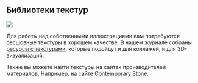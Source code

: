 ## Библиотеки текстур

![](/img/IVZ_4/1647517446_txtr-cover-brighter2.jpg#rounded)

Для работы над собственными иллюстрациями вам потребуются бесшовные текстуры в хорошем качестве. В нашем журнале собраны [ресурсы с текстурами](https://softculture.cc/blog/entries/articles/15-saytov-s-teksturami-dlya-photoshop), которые подойдут и для коллажей, и для 3D-визуализаций.

Также вы можете найти текстуры на сайтах производителей материалов. Например, на сайте [Contemporary Stone](http://contemporarystone.co.uk/materials/).